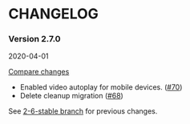 # CHANGELOG

### Version 2.7.0

2020-04-01

[Compare changes](https://github.com/codevise/pageflow-linkmap-page/compare/2-6-stable...v2.7.0)

- Enabled video autoplay for mobile devices.
  ([#70](https://github.com/codevise/pageflow-linkmap-page/pull/70))
- Delete cleanup migration
  ([#68](https://github.com/codevise/pageflow-linkmap-page/pull/68))

See
[2-6-stable branch](https://github.com/codevise/pageflow-linkmap-page/blob/2-6-stable/CHANGELOG.md)
for previous changes.
